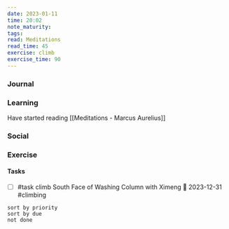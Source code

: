 ```yaml
---
date: 2023-01-11
time: 20:02
note_maturity: 
tags: 
read: Meditations
read_time: 45
exercise: climb
exercise_time: 90
---
```


### Journal

### Learning
Have started reading [[Meditations - Marcus Aurelius]]

### Social

### Exercise

#### Tasks
- [ ] #task climb South Face of Washing Column with Ximeng 📅 2023-12-31 #climbing











```tasks
sort by priority
sort by due
not done
```